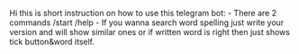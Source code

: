 Hi this is short instruction on how to use this telegram bot:
    - There are 2 commands /start /help
    - If you wanna search word spelling just write your version and will show similar ones or if 
    written word is right then just shows tick button&word itself.
